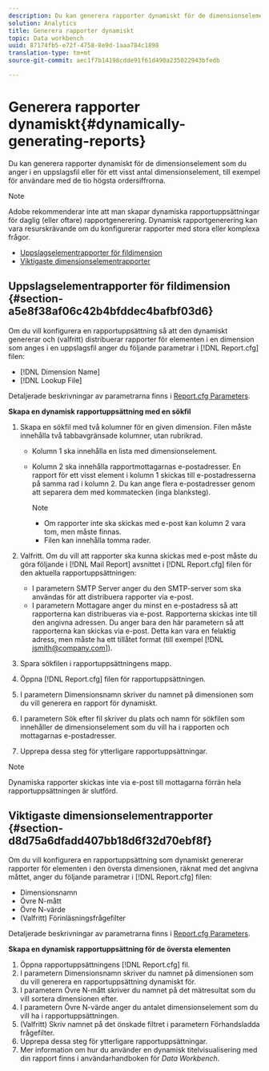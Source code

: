 ```yaml
---
description: Du kan generera rapporter dynamiskt för de dimensionselement som du anger i en uppslagsfil eller för ett visst antal dimensionselement, till exempel för användare med de tio högsta ordersiffrorna.
solution: Analytics
title: Generera rapporter dynamiskt
topic: Data workbench
uuid: 87174fb5-e72f-4758-8e9d-1aaa784c1898
translation-type: tm+mt
source-git-commit: aec1f7b14198cdde91f61d490a235022943bfedb

---
```



# Generera rapporter dynamiskt{#dynamically-generating-reports}

Du kan generera rapporter dynamiskt för de dimensionselement som du anger i en uppslagsfil eller för ett visst antal dimensionselement, till exempel för användare med de tio högsta ordersiffrorna.

>[!NOTE]
>
>Adobe rekommenderar inte att man skapar dynamiska rapportuppsättningar för daglig (eller oftare) rapportgenerering. Dynamisk rapportgenerering kan vara resurskrävande om du konfigurerar rapporter med stora eller komplexa frågor.

* [Uppslagselementrapporter för fildimension](../../../../../home/c-rpt-oview/c-work-rpt-sets/t-create-rpt-set/t-config-rpt-set/c-dyn-gen-rpts.md#section-a5e8f38af06c42b4bfddec4bafbf03d6)
* [Viktigaste dimensionselementrapporter](../../../../../home/c-rpt-oview/c-work-rpt-sets/t-create-rpt-set/t-config-rpt-set/c-dyn-gen-rpts.md#section-d8d75a6dfadd407bb18d6f32d70ebf8f)

## Uppslagselementrapporter för fildimension {#section-a5e8f38af06c42b4bfddec4bafbf03d6}

Om du vill konfigurera en rapportuppsättning så att den dynamiskt genererar och (valfritt) distribuerar rapporter för elementen i en dimension som anges i en uppslagsfil anger du följande parametrar i [!DNL Report.cfg] filen:

* [!DNL Dimension Name]
* [!DNL Lookup File]

Detaljerade beskrivningar av parametrarna finns i [Report.cfg Parameters](../../../../../home/c-rpt-oview/c-rpt-param-ref/c-rpt-param.md#concept-838e59d72d3f4cb29ee15f5c7eb0ceff).

**Skapa en dynamisk rapportuppsättning med en sökfil**

1. Skapa en sökfil med två kolumner för en given dimension. Filen måste innehålla två tabbavgränsade kolumner, utan rubrikrad.

   * Kolumn 1 ska innehålla en lista med dimensionselement.
   * Kolumn 2 ska innehålla rapportmottagarnas e-postadresser. En rapport för ett visst element i kolumn 1 skickas till e-postadresserna på samma rad i kolumn 2. Du kan ange flera e-postadresser genom att separera dem med kommatecken (inga blanksteg).

      >[!NOTE]
      >
      >
      >    
      >    
      >    * Om rapporter inte ska skickas med e-post kan kolumn 2 vara tom, men måste finnas.
      >    * Filen kan innehålla tomma rader.




1. Valfritt. Om du vill att rapporter ska kunna skickas med e-post måste du göra följande i [!DNL Mail Report] avsnittet i [!DNL Report.cfg] filen för den aktuella rapportuppsättningen:

   * I parametern SMTP Server anger du den SMTP-server som ska användas för att distribuera rapporter via e-post.
   * I parametern Mottagare anger du minst en e-postadress så att rapporterna kan distribueras via e-post. Rapporterna skickas inte till den angivna adressen. Du anger bara den här parametern så att rapporterna kan skickas via e-post. Detta kan vara en felaktig adress, men måste ha ett tillåtet format (till exempel [!DNL jsmith@company.com]).

1. Spara sökfilen i rapportuppsättningens mapp.
1. Öppna [!DNL Report.cfg] filen för rapportuppsättningen.
1. I parametern Dimensionsnamn skriver du namnet på dimensionen som du vill generera en rapport för dynamiskt.
1. I parametern Sök efter fil skriver du plats och namn för sökfilen som innehåller de dimensionselement som du vill ha i rapporten och mottagarnas e-postadresser.
1. Upprepa dessa steg för ytterligare rapportuppsättningar.

>[!NOTE]
>
>Dynamiska rapporter skickas inte via e-post till mottagarna förrän hela rapportuppsättningen är slutförd.

## Viktigaste dimensionselementrapporter {#section-d8d75a6dfadd407bb18d6f32d70ebf8f}

Om du vill konfigurera en rapportuppsättning som dynamiskt genererar rapporter för elementen i den översta dimensionen, räknat med det angivna måttet, anger du följande parametrar i [!DNL Report.cfg] filen:

* Dimensionsnamn
* Övre N-mått
* Övre N-värde
* (Valfritt) Förinläsningsfrågefilter

Detaljerade beskrivningar av parametrarna finns i [Report.cfg Parameters](../../../../../home/c-rpt-oview/c-rpt-param-ref/c-rpt-param.md#concept-838e59d72d3f4cb29ee15f5c7eb0ceff).

**Skapa en dynamisk rapportuppsättning för de översta elementen**

1. Öppna rapportuppsättningens [!DNL Report.cfg] fil.
1. I parametern Dimensionsnamn skriver du namnet på dimensionen som du vill generera en rapportuppsättning dynamiskt för.
1. I parametern Övre N-mått skriver du namnet på det mätresultat som du vill sortera dimensionen efter.
1. I parametern Övre N-värde anger du antalet dimensionselement som du vill ha i rapportuppsättningen.
1. (Valfritt) Skriv namnet på det önskade filtret i parametern Förhandsladda frågefilter.
1. Upprepa dessa steg för ytterligare rapportuppsättningar.
1. Mer information om hur du använder en dynamisk titelvisualisering med din rapport finns i användarhandboken för *Data Workbench*.

